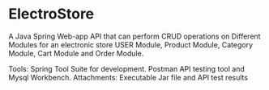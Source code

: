 # ElectroStore
A Java Spring Web-app API that can perform CRUD operations on Different Modules for an electronic store 
USER Module, Product Module, Category Module, Cart Module and Order Module. 

Tools: Spring Tool Suite for development. Postman API testing tool and Mysql Workbench.
Attachments: Executable Jar file and API test results
